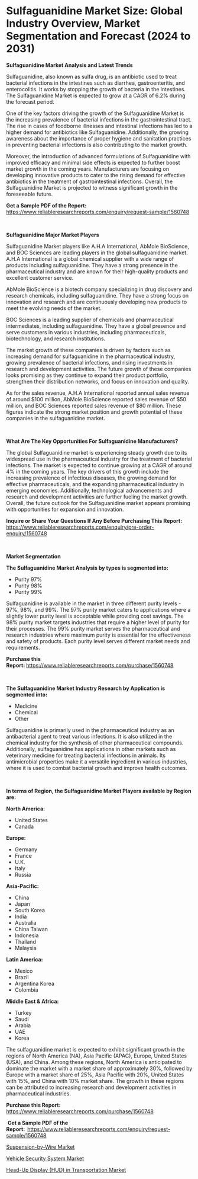 <p><h1>Sulfaguanidine Market Size: Global Industry Overview, Market Segmentation and Forecast (2024 to 2031)</h1></p><p><strong>Sulfaguanidine Market Analysis and Latest Trends</strong></p>
<p><p>Sulfaguanidine, also known as sulfa drug, is an antibiotic used to treat bacterial infections in the intestines such as diarrhea, gastroenteritis, and enterocolitis. It works by stopping the growth of bacteria in the intestines. The Sulfaguanidine Market is expected to grow at a CAGR of 6.2% during the forecast period. </p><p>One of the key factors driving the growth of the Sulfaguanidine Market is the increasing prevalence of bacterial infections in the gastrointestinal tract. The rise in cases of foodborne illnesses and intestinal infections has led to a higher demand for antibiotics like Sulfaguanidine. Additionally, the growing awareness about the importance of proper hygiene and sanitation practices in preventing bacterial infections is also contributing to the market growth.</p><p>Moreover, the introduction of advanced formulations of Sulfaguanidine with improved efficacy and minimal side effects is expected to further boost market growth in the coming years. Manufacturers are focusing on developing innovative products to cater to the rising demand for effective antibiotics in the treatment of gastrointestinal infections. Overall, the Sulfaguanidine Market is projected to witness significant growth in the foreseeable future.</p></p>
<p><strong>Get a Sample PDF of the Report:&nbsp;</strong> <a href="https://www.reliableresearchreports.com/enquiry/request-sample/1560748">https://www.reliableresearchreports.com/enquiry/request-sample/1560748</a></p>
<p>&nbsp;</p>
<p><strong>Sulfaguanidine Major Market Players</strong></p>
<p><p>Sulfaguanidine Market players like A.H.A International, AbMole BioScience, and BOC Sciences are leading players in the global sulfaguanidine market. A.H.A International is a global chemical supplier with a wide range of products including sulfaguanidine. They have a strong presence in the pharmaceutical industry and are known for their high-quality products and excellent customer service.</p><p>AbMole BioScience is a biotech company specializing in drug discovery and research chemicals, including sulfaguanidine. They have a strong focus on innovation and research and are continuously developing new products to meet the evolving needs of the market.</p><p>BOC Sciences is a leading supplier of chemicals and pharmaceutical intermediates, including sulfaguanidine. They have a global presence and serve customers in various industries, including pharmaceuticals, biotechnology, and research institutions.</p><p>The market growth of these companies is driven by factors such as increasing demand for sulfaguanidine in the pharmaceutical industry, growing prevalence of bacterial infections, and rising investments in research and development activities. The future growth of these companies looks promising as they continue to expand their product portfolio, strengthen their distribution networks, and focus on innovation and quality.</p><p>As for the sales revenue, A.H.A International reported annual sales revenue of around $100 million, AbMole BioScience reported sales revenue of $50 million, and BOC Sciences reported sales revenue of $80 million. These figures indicate the strong market position and growth potential of these companies in the sulfaguanidine market.</p></p>
<p>&nbsp;</p>
<p><strong>What Are The Key Opportunities For Sulfaguanidine Manufacturers?</strong></p>
<p><p>The global Sulfaguanidine market is experiencing steady growth due to its widespread use in the pharmaceutical industry for the treatment of bacterial infections. The market is expected to continue growing at a CAGR of around 4% in the coming years. The key drivers of this growth include the increasing prevalence of infectious diseases, the growing demand for effective pharmaceuticals, and the expanding pharmaceutical industry in emerging economies. Additionally, technological advancements and research and development activities are further fueling the market growth. Overall, the future outlook for the Sulfaguanidine market appears promising with opportunities for expansion and innovation.</p></p>
<p><strong>Inquire or Share Your Questions If Any Before Purchasing This Report:</strong> <a href="https://www.reliableresearchreports.com/enquiry/pre-order-enquiry/1560748">https://www.reliableresearchreports.com/enquiry/pre-order-enquiry/1560748</a></p>
<p>&nbsp;</p>
<p><strong>Market Segmentation</strong></p>
<p><strong>The Sulfaguanidine Market Analysis by types is segmented into:</strong></p>
<p><ul><li>Purity 97%</li><li>Purity 98%</li><li>Purity 99%</li></ul></p>
<p><p>Sulfaguanidine is available in the market in three different purity levels - 97%, 98%, and 99%. The 97% purity market caters to applications where a slightly lower purity level is acceptable while providing cost savings. The 98% purity market targets industries that require a higher level of purity for their processes. The 99% purity market serves the pharmaceutical and research industries where maximum purity is essential for the effectiveness and safety of products. Each purity level serves different market needs and requirements.</p></p>
<p><strong>Purchase this Report:&nbsp;</strong><a href="https://www.reliableresearchreports.com/purchase/1560748">https://www.reliableresearchreports.com/purchase/1560748</a></p>
<p>&nbsp;</p>
<p><strong>The Sulfaguanidine Market Industry Research by Application is segmented into:</strong></p>
<p><ul><li>Medicine</li><li>Chemical</li><li>Other</li></ul></p>
<p><p>Sulfaguanidine is primarily used in the pharmaceutical industry as an antibacterial agent to treat various infections. It is also utilized in the chemical industry for the synthesis of other pharmaceutical compounds. Additionally, sulfaguanidine has applications in other markets such as veterinary medicine for treating bacterial infections in animals. Its antimicrobial properties make it a versatile ingredient in various industries, where it is used to combat bacterial growth and improve health outcomes.</p></p>
<p>&nbsp;</p>
<p><strong>In terms of Region, the Sulfaguanidine Market Players available by Region are:</strong></p>
<p>
    <p> <strong> North America: </strong>
        <ul>
            <li>United States</li>
            <li>Canada</li>
        </ul>
        </p> 
    <p> <strong> Europe: </strong>
        <ul>
            <li>Germany</li>
            <li>France</li>
            <li>U.K.</li>
            <li>Italy</li>
            <li>Russia</li>
        </ul>
        </p> 
    <p> <strong> Asia-Pacific: </strong>
        <ul>
            <li>China</li>
            <li>Japan</li>
            <li>South Korea</li>
            <li>India</li>
            <li>Australia</li>
            <li>China Taiwan</li>
            <li>Indonesia</li>
            <li>Thailand</li>
            <li>Malaysia</li>
        </ul>
        </p> 
    <p> <strong> Latin America: </strong>
        <ul>
            <li>Mexico</li>
            <li>Brazil</li>
            <li>Argentina Korea</li>
            <li>Colombia</li>
        </ul>
        </p> 
    <p> <strong> Middle East & Africa: </strong>
        <ul>
            <li>Turkey</li>
            <li>Saudi</li>
            <li>Arabia</li>
            <li>UAE</li>
            <li>Korea</li>
        </ul>
    </p>
    </p>
<p><p>The sulfaguanidine market is expected to exhibit significant growth in the regions of North America (NA), Asia Pacific (APAC), Europe, United States (USA), and China. Among these regions, North America is anticipated to dominate the market with a market share of approximately 30%, followed by Europe with a market share of 25%, Asia Pacific with 20%, United States with 15%, and China with 10% market share. The growth in these regions can be attributed to increasing research and development activities in pharmaceutical industries.</p></p>
<p><strong>Purchase this Report: </strong><a href="https://www.reliableresearchreports.com/purchase/1560748">https://www.reliableresearchreports.com/purchase/1560748</a></p>
<p>&nbsp;<strong>Get a Sample PDF of the Report:&nbsp;&nbsp;</strong><a href="https://www.reliableresearchreports.com/enquiry/request-sample/1560748">https://www.reliableresearchreports.com/enquiry/request-sample/1560748</a></p>
<p><strong></strong></p>
<p><p><a href="https://view.publitas.com/reportprime-1/suspension-by-wire-market-research-report-provides-critical-insights-that-can-help-shape-business-development-and-investment-strategies/">Suspension-by-Wire Market</a></p><p><a href="https://view.publitas.com/reportprime-1/vehicle-security-system-market-size-market-trends-and-growth-outlook-forecasted-for-period-from-2023-to-2030/">Vehicle Security System Market</a></p><p><a href="https://view.publitas.com/reportprime-1/head-up-display-hud-in-transportation-market-growth-market-trends-covid-19-impact-and-forecasts-for-period-from-2023-2030/">Head-Up Display (HUD) in Transportation Market</a></p></p>